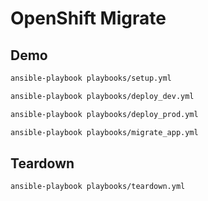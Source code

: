# OpenShift Migrate

## Demo

```bash
ansible-playbook playbooks/setup.yml

ansible-playbook playbooks/deploy_dev.yml

ansible-playbook playbooks/deploy_prod.yml

ansible-playbook playbooks/migrate_app.yml
```

## Teardown

```bash
ansible-playbook playbooks/teardown.yml
```
